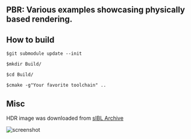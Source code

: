 
PBR: Various examples showcasing physically based rendering. 
--

How to build
--
`$git submodule update --init`

`$mkdir Build/`

`$cd Build/`

`$cmake -g"Your favorite toolchain" ..`

Misc
--
HDR image was downloaded from [sIBL Archive](http://www.hdrlabs.com/sibl/archive.html)

![screenshot](https://raw.githubusercontent.com/akoylasar/PBR/master/PBR.png)
